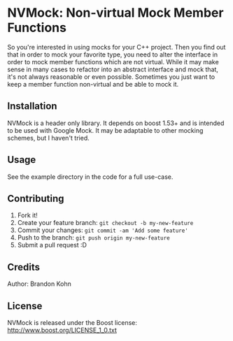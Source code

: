 # NVMock: Non-virtual Mock Member Functions

So you're interested in using mocks for your C++ project. Then you find out that in order to mock your favorite type, you need to alter the interface in order to mock member functions which are not virtual. While it may make sense in many cases to refactor into an abstract interface and mock that, it's not always reasonable or even possible. Sometimes you just want to keep a member function non-virtual and be able to mock it.

## Installation

NVMock is a header only library. It depends on boost 1.53+ and is intended to be used with Google Mock. It may be adaptable to other mocking schemes, but I haven't tried.

## Usage

See the example directory in the code for a full use-case.

## Contributing

1. Fork it!
2. Create your feature branch: `git checkout -b my-new-feature`
3. Commit your changes: `git commit -am 'Add some feature'`
4. Push to the branch: `git push origin my-new-feature`
5. Submit a pull request :D

## Credits

Author: Brandon Kohn

## License

NVMock is released under the Boost license: http://www.boost.org/LICENSE_1_0.txt
